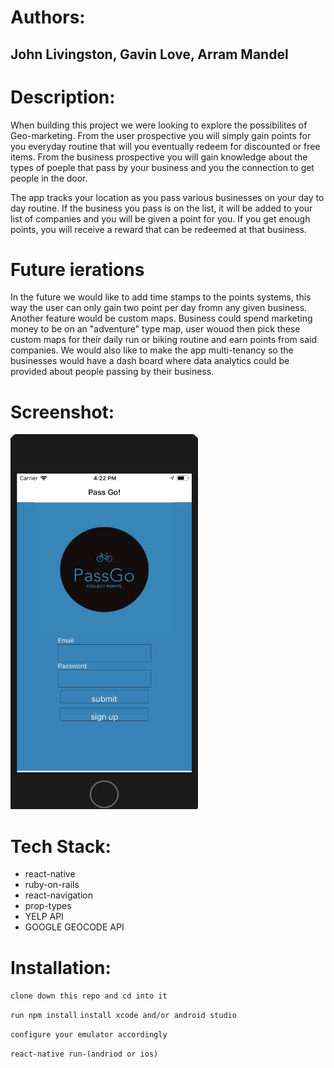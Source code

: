 # Authors: 
## John Livingston, Gavin Love, Arram Mandel

# Description:

When building this project we were looking to explore the possibilites of Geo-marketing. From the user prospective you will simply gain points for you everyday routine that will you eventually redeem for discounted or free items. From the business prospective you will gain knowledge about the types of poeple that pass by your business and you the connection to get people in the door. 

The app tracks your location as you pass various businesses on your day to day routine. If the business you pass is on the list, it will be added to your list of companies and you will be given a point for you. If you get enough points, you will receive a reward that can be redeemed at that business.

# Future ierations
In the future we would like to add time stamps to the points systems, this way the user can only gain two point per day fromn any given business. Another feature would be custom maps. Business could spend marketing money to be on an "adventure" type map, user wouod then pick these custom maps for their daily run or biking routine and earn points from said companies. We would also like to make the app multi-tenancy so the businesses would have a dash board where data analytics could be provided about people passing by their business.   

# Screenshot:

<img src="https://github.com/gavin-love/PassGo/blob/master/Screen%20Shot%202018-09-12%20at%204.21.56%20PM.png" width="300px" height="600px" alt="A picture of the login page">

# Tech Stack:

<ul>
  <li>react-native</li>
  <li>ruby-on-rails</li>
  <li>react-navigation</li>
  <li>prop-types</li>
  <li>YELP API</li>
  <li>GOOGLE GEOCODE API</li>
</ul>

# Installation:

```clone down this repo and cd into it```

```run npm install```
```install xcode and/or android studio```

```configure your emulator accordingly```

```react-native run-(andriod or ios)```
